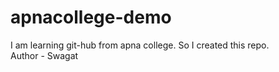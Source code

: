 # apnacollege-demo
I am learning git-hub from apna college. So I created this repo.
<br>
Author - Swagat
